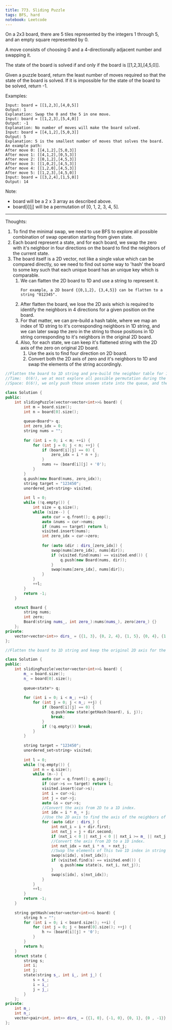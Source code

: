 ```yaml
---
title: 773. Sliding Puzzle
tags: BFS, hard
notebook: Leetcode
---
```


On a 2x3 board, there are 5 tiles represented by the integers 1 through 5, and an empty square represented by 0.

A move consists of choosing 0 and a 4-directionally adjacent number and swapping it.

The state of the board is solved if and only if the board is [[1,2,3],[4,5,0]].

Given a puzzle board, return the least number of moves required so that the state of the board is solved. If it is impossible for the state of the board to be solved, return -1.

Examples:
```
Input: board = [[1,2,3],[4,0,5]]
Output: 1
Explanation: Swap the 0 and the 5 in one move.
Input: board = [[1,2,3],[5,4,0]]
Output: -1
Explanation: No number of moves will make the board solved.
Input: board = [[4,1,2],[5,0,3]]
Output: 5
Explanation: 5 is the smallest number of moves that solves the board.
An example path:
After move 0: [[4,1,2],[5,0,3]]
After move 1: [[4,1,2],[0,5,3]]
After move 2: [[0,1,2],[4,5,3]]
After move 3: [[1,0,2],[4,5,3]]
After move 4: [[1,2,0],[4,5,3]]
After move 5: [[1,2,3],[4,5,0]]
Input: board = [[3,2,4],[1,5,0]]
Output: 14
```
Note:

- board will be a 2 x 3 array as described above.
- board[i][j] will be a permutation of [0, 1, 2, 3, 4, 5].

----------
Thoughts:
1. To find the minimal swap, we need to use BFS to explore all possible combination of swap operation starting from given state. 
2. Each board represent a state, and for each board, we swap the zero with it's neighbor in four directions on the board to find the neighbors of the current state.
3. The board itself is a 2D vector, not like a single value which can be compared directly, so we need to find out some way to 'hash' the board to some key such that each unique board has an unique key which is comparable.
   1. We can flatten the 2D board to 1D and use a string to represent it.
        ```
        For example, a 2D board {{0,1,2}, {3,4,5}} can be flatten to a string "012345".
        ```
   2. After flatten the board, we lose the 2D axis which is required to identify the neighbors in 4 directions for a given position on the board.
   3. For that matter, we can pre-build a hash table, where we map an index of 1D string to it's corresponding neighbors in 1D string, and we can later swap the zero in the string to those positions in 1D string corresponding to it's neighbors in the original 2D board.
   4. Also, for each state, we can keep it's flattened string with the 2D axis of the zero on original 2D board.
      1. Use the axis to find four direction on 2D board.
      2. Convert both the 2D axis of zero and it's neighbors to 1D and swap the elements of the string accordingly.


```c++
//Flatten the board to 1D string and pre-build the neighbor table for 1D coordination according to the 2D coordination.
//Time:  O(6!), we at most explore all possible permutation during the BFS which is 6!
//Space: O(6!), we only push those unseen state into the queue, and there are totally 6! of them.

class Solution {
public:
    int slidingPuzzle(vector<vector<int>>& board) {
        int m = board.size();
        int n = board[0].size();
        
        queue<Board*> q;
        int zero_idx = 0;
        string nums = "";
        
        for (int i = 0; i < m; ++i) {
            for (int j = 0; j < n; ++j) {
                if (board[i][j] == 0) {
                    zero_idx = i * n + j;
                }
                nums += (board[i][j] + '0');
            }
        }
        q.push(new Board(nums, zero_idx));
        string target = "123450";
        unordered_set<string> visited;
        
        int l = 0;
        while (!q.empty()) {
            int size = q.size();
            while (size--) {
                auto cur = q.front(); q.pop();
                auto &nums = cur->nums;
                if (nums == target) return l;
                visited.insert(nums);
                int zero_idx = cur->zero;
                
                for (auto &dir : dirs_[zero_idx]) {
                    swap(nums[zero_idx], nums[dir]);
                    if (visited.find(nums) == visited.end()) {
                        q.push(new Board(nums, dir));
                    }
                    swap(nums[zero_idx], nums[dir]);
                }
            }
            ++l;
        }
        return -1;
    }

    struct Board {
        string nums;
        int zero;
        Board(string nums_, int zero_):nums(nums_), zero(zero_) {}
    };
private:
    vector<vector<int>> dirs_ = {{1, 3}, {0, 2, 4}, {1, 5}, {0, 4}, {1, 3, 5}, {2, 4}};
};
```

```c++
//Flatten the board to 1D string and keep the original 2D axis for the zero.

class Solution {
public:
    int slidingPuzzle(vector<vector<int>>& board) {
        m_ = board.size();
        n_ = board[0].size();
        
        queue<state*> q;
        
        for (int i = 0; i < m_; ++i) {
            for (int j = 0; j < n_; ++j) {
                if (board[i][j] == 0) {
                    q.push(new state(getHash(board), i, j));
                    break;
                }
                if (!q.empty()) break;
            }
        }
        
        string target = "123450";
        unordered_set<string> visited;
        
        int l = 0;
        while (!q.empty()) {
            int n = q.size();
            while (n--) {
                auto cur = q.front(); q.pop();
                if (cur->s == target) return l;
                visited.insert(cur->s);
                int i = cur->i;
                int j = cur->j;
                auto &s = cur->s;
                //Convert the axis from 2D to a 1D index.
                int idx = i * n_ + j;
                //Use the 2D axis to find the axis of the neighbors of zero in 2D coordination.
                for (auto &dir : dirs_) {
                    int nxt_i = i + dir.first;
                    int nxt_j = j + dir.second;
                    if (nxt_i < 0 || nxt_j < 0 || nxt_i >= m_ || nxt_j >= n_) continue;
                    //Convert the axis from 2D to a 1D index.
                    int nxt_idx = nxt_i * n_ + nxt_j;
                    //Swap the elements of this two 1D index in string to perform the swap operation.
                    swap(s[idx], s[nxt_idx]);
                    if (visited.find(s) == visited.end()) {
                        q.push(new state(s, nxt_i, nxt_j));
                    }
                    swap(s[idx], s[nxt_idx]);
                }
            }
            ++l;
        }
        return -1;
    }
    
    string getHash(vector<vector<int>>& board) {
        string h = "";
        for (int i = 0; i < board.size(); ++i) {
            for (int j = 0; j < board[0].size(); ++j) {
                h += (board[i][j] + '0');
            }
        }
        return h;
    }
    struct state {
        string s;
        int i;
        int j;
        state(string s_, int i_, int j_) {
            s = s_;
            i = i_;
            j = j_;
        }
    };
private:
    int m_;
    int n_;
    vector<pair<int, int>> dirs_ = {{1, 0}, {-1, 0}, {0, 1}, {0 , -1}};
};
```